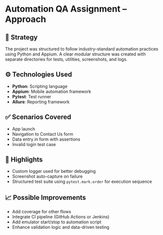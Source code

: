 # Automation QA Assignment – Approach

## 🧠 Strategy

The project was structured to follow industry-standard automation practices using Python and Appium. A clear modular structure was created with separate directories for tests, utilities, screenshots, and logs.

## ⚙️ Technologies Used

- **Python**: Scripting language
- **Appium**: Mobile automation framework
- **Pytest**: Test runner
- **Allure**: Reporting framework

## ✅ Scenarios Covered

- App launch
- Navigation to Contact Us form
- Data entry in form with assertions
- Invalid login test case

## 📌 Highlights

- Custom logger used for better debugging
- Screenshot auto-capture on failure
- Structured test suite using `pytest.mark.order` for execution sequence

## 📈 Possible Improvements

- Add coverage for other flows
- Integrate CI pipeline (GitHub Actions or Jenkins)
- Add emulator start/stop to automation script
- Enhance validation logic and data-driven testing
